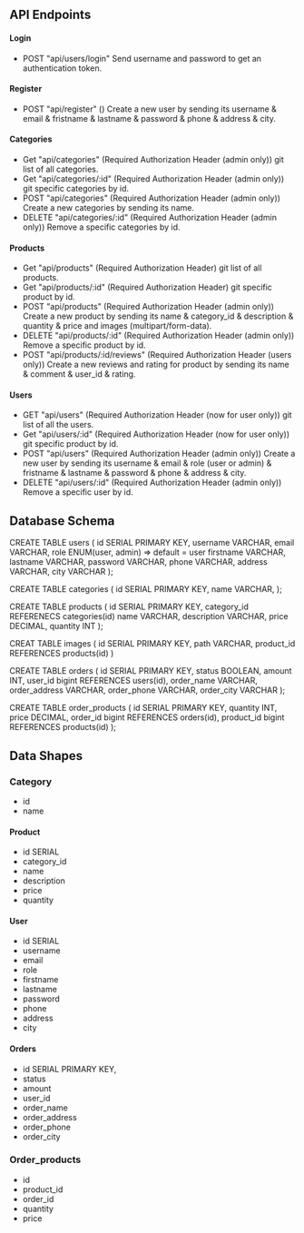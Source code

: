 ## API Endpoints

#### Login

- POST "api/users/login" Send username and password to get an authentication token.

#### Register

- POST "api/register" () Create a new user by sending its username & email & fristname & lastname & password & phone & address & city.

#### Categories

- Get "api/categories" (Required Authorization Header (admin only)) git list of all categories.
- Get "api/categories/:id" (Required Authorization Header (admin only)) git specific categories by id.
- POST "api/categories" (Required Authorization Header (admin only)) Create a new categories by sending its name.
- DELETE "api/categories/:id" (Required Authorization Header (admin only)) Remove a specific categories by id.

#### Products

- Get "api/products" (Required Authorization Header) git list of all products.
- Get "api/products/:id" (Required Authorization Header) git specific product by id.
- POST "api/products" (Required Authorization Header (admin only)) Create a new product by sending its name & category_id & description & quantity & price and images (multipart/form-data).
- DELETE "api/products/:id" (Required Authorization Header (admin only)) Remove a specific product by id.
- POST "api/products/:id/reviews" (Required Authorization Header (users only)) Create a new reviews and rating for product by sending its name & comment & user_id & rating.

#### Users

- GET "api/users" (Required Authorization Header (now for user only)) git list of all the users.
- Get "api/users/:id" (Required Authorization Header (now for user only)) git specific product by id.
- POST "api/users" (Required Authorization Header (admin only)) Create a new user by sending its username & email & role (user or admin) & fristname & lastname & password & phone & address & city.
- DELETE "api/users/:id" (Required Authorization Header (admin only)) Remove a specific user by id.

<!-- Not implement yet--->
<!-- #### Orders

- Get "/orders" (Required Authorization Header) git list of all orders.
- Get "/orders/:id" (Required Authorization Header) git specific order by id.
- POST "/orders" (Required Authorization Header) Create a new order by sending its status and user_id for the order.
- DELETE "/orders/:id" (Required Authorization Header) Remove a specific order by id.
- POST "/orders/:id/products" (Required Authorization Header) add product to order by sending its product_id and quantity. -->

## Database Schema

CREATE TABLE users (
id SERIAL PRIMARY KEY,
username VARCHAR,
email VARCHAR,
role ENUM(user, admin) => default = user
firstname VARCHAR,
lastname VARCHAR,
password VARCHAR,
phone VARCHAR,
address VARCHAR,
city VARCHAR
);

CREATE TABLE categories (
id SERIAL PRIMARY KEY,
name VARCHAR,
);

CREATE TABLE products (
id SERIAL PRIMARY KEY,
category_id REFERENECS categories(id)
name VARCHAR,
description VARCHAR,
price DECIMAL,
quantity INT
);

CREAT TABLE images (
id SERIAL PRIMARY KEY,
path VARCHAR,
product_id REFERENCES products(id)
)

CREATE TABLE orders (
id SERIAL PRIMARY KEY,
status BOOLEAN,
amount INT,
user_id bigint REFERENCES users(id),
order_name VARCHAR,
order_address VARCHAR,
order_phone VARCHAR,
order_city VARCHAR
);

CREATE TABLE order_products (
id SERIAL PRIMARY KEY,
quantity INT,
price DECIMAL,
order_id bigint REFERENCES orders(id),
product_id bigint REFERENCES products(id)
);

## Data Shapes

### Category

- id
- name

#### Product

- id SERIAL
- category_id
- name
- description
- price
- quantity

#### User

- id SERIAL
- username
- email
- role
- firstname
- lastname
- password
- phone
- address
- city

#### Orders

- id SERIAL PRIMARY KEY,
- status
- amount
- user_id
- order_name
- order_address
- order_phone
- order_city

### Order_products

- id
- product_id
- order_id
- quantity
- price
